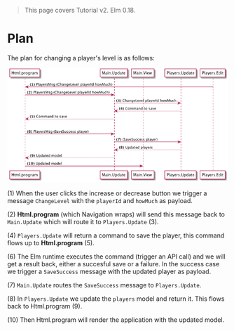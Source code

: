> This page covers Tutorial v2. Elm 0.18.

# Plan

The plan for changing a player's level is as follows:

![Flow](01-plan.png)

(1) When the user clicks the increase or decrease button we trigger a message `ChangeLevel` with the `playerId` and `howMuch` as payload.

(2) __Html.program__ (which Navigation wraps) will send this message back to `Main.Update` which will route it to `Players.Update` (3).

(4) `Players.Update` will return a command to save the player, this command flows up to __Html.program__ (5).

(6) The Elm runtime executes the command (trigger an API call) and we will get a result back, either a succesful save or a failure. In the success case we trigger a `SaveSuccess` message with the updated player as payload.

(7) `Main.Update` routes the `SaveSuccess` message to `Players.Update`.

(8) In `Players.Update` we update the `players` model and return it. This flows back to Html.program (9).

(10) Then Html.program will render the application with the updated model.
